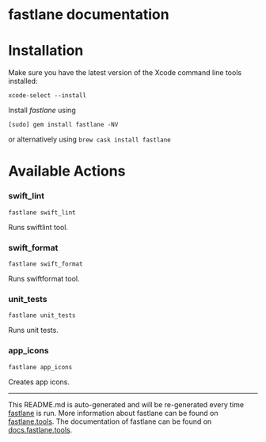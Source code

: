 fastlane documentation
================
# Installation

Make sure you have the latest version of the Xcode command line tools installed:

```
xcode-select --install
```

Install _fastlane_ using
```
[sudo] gem install fastlane -NV
```
or alternatively using `brew cask install fastlane`

# Available Actions
### swift_lint
```
fastlane swift_lint
```
Runs swiftlint tool.
### swift_format
```
fastlane swift_format
```
Runs swiftformat tool.
### unit_tests
```
fastlane unit_tests
```
Runs unit tests.
### app_icons
```
fastlane app_icons
```
Creates app icons.

----

This README.md is auto-generated and will be re-generated every time [fastlane](https://fastlane.tools) is run.
More information about fastlane can be found on [fastlane.tools](https://fastlane.tools).
The documentation of fastlane can be found on [docs.fastlane.tools](https://docs.fastlane.tools).

